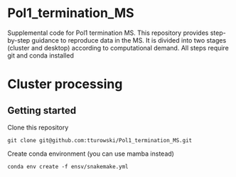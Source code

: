 # Pol1_termination_MS
Supplemental code for Pol1 termination MS. This repository provides step-by-step guidance to reproduce data in the MS.
It is divided into two stages (cluster and desktop) according to computational demand. 
All steps require git and conda installed

# Cluster processing
## Getting started

Clone this repository
```
git clone git@github.com:tturowski/Pol1_termination_MS.git
```

Create conda environment (you can use mamba instead)
```
conda env create -f ensv/snakemake.yml
```
